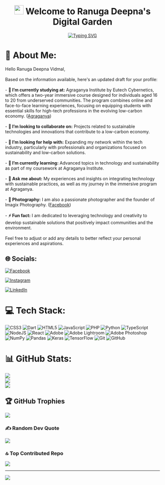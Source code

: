 <h1 align="center">
  <img src="https://raw.githubusercontent.com/iampavangandhi/iampavangandhi/master/gifs/Hi.gif " width="30px"> Welcome to Ranuga Deepna's Digital Garden
</h1>
<p align="center">
  <a href="https://github.com/ranugadeepna ">
    <img src="https://readme-typing-svg.herokuapp.com?font=Fira+Code&pause=1000&color=F7F7F7&center=true&vCenter=true&width=435&lines=Photographer+%26+Software+Developer ;Founder+of+Imagix+Photography;Robotics+Enthusiast;Always+Learning+New+Things" alt="Typing SVG" />
  </a>
</p>

# 💫 About Me:
Hello Ranuga Deepna Vidmal,<br><br>Based on the information available, here's an updated draft for your profile:<br><br>- **🔭 I’m currently studying at:** Agraganya Institute by Eutech Cybernetics, which offers a two-year immersive course designed for individuals aged 16 to 20 from underserved communities. The program combines online and face-to-face learning experiences, focusing on equipping students with essential skills for high-tech professions in the evolving low-carbon economy. ([Agraganya](https://www.agraganya.org/?utm_source=chatgpt.com ))<br><br>- **👯 I’m looking to collaborate on:** Projects related to sustainable technologies and innovations that contribute to a low-carbon economy.<br><br>- **🤝 I’m looking for help with:** Expanding my network within the tech industry, particularly with professionals and organizations focused on sustainability and low-carbon solutions.<br><br>- **🌱 I’m currently learning:** Advanced topics in technology and sustainability as part of my coursework at Agraganya Institute.<br><br>- **💬 Ask me about:** My experiences and insights on integrating technology with sustainable practices, as well as my journey in the immersive program at Agraganya.<br><br>- **📸 Photography:** I am also a passionate photographer and the founder of Imagix Photography. ([Facebook](https://www.facebook.com/profile.php?id=100094052430074&locale=nl_BE&utm_source=chatgpt.com ))<br><br>- **⚡ Fun fact:** I am dedicated to leveraging technology and creativity to develop sustainable solutions that positively impact communities and the environment.<br><br>Feel free to adjust or add any details to better reflect your personal experiences and aspirations. 




## 🌐 Socials:

[![Facebook](https://img.shields.io/badge/Facebook-%231877F2.svg?logo=Facebook&logoColor=white )](https://www.facebook.com/100094052430074 )

[![Instagram](https://img.shields.io/badge/Instagram-%23E4405F.svg?logo=Instagram&logoColor=white )](https://www.instagram.com/rv_boy_02/ )

[![LinkedIn](https://img.shields.io/badge/LinkedIn-%230077B5.svg?logo=LinkedIn&logoColor=white )](https://www.linkedin.com/in/ranuga-deepna/ )



# 💻 Tech Stack:
![CSS3](https://img.shields.io/badge/css3-%231572B6.svg?style=for-the-badge&logo=css3&logoColor=white ) ![Dart](https://img.shields.io/badge/dart-%230175C2.svg?style=for-the-badge&logo=dart&logoColor=white ) ![HTML5](https://img.shields.io/badge/html5-%23E34F26.svg?style=for-the-badge&logo=html5&logoColor=white ) ![JavaScript](https://img.shields.io/badge/javascript-%23323330.svg?style=for-the-badge&logo=javascript&logoColor=%23F7DF1E ) ![PHP](https://img.shields.io/badge/php-%23777BB4.svg?style=for-the-badge&logo=php&logoColor=white ) ![Python](https://img.shields.io/badge/python-3670A0?style=for-the-badge&logo=python&logoColor=ffdd54 ) ![TypeScript](https://img.shields.io/badge/typescript-%23007ACC.svg?style=for-the-badge&logo=typescript&logoColor=white )  ![NodeJS](https://img.shields.io/badge/node.js-6DA55F?style=for-the-badge&logo=node.js&logoColor=white ) ![React](https://img.shields.io/badge/react-%2320232a.svg?style=for-the-badge&logo=react&logoColor=%2361DAFB )  ![Adobe](https://img.shields.io/badge/adobe-%23FF0000.svg?style=for-the-badge&logo=adobe&logoColor=white ) ![Adobe Lightroom](https://img.shields.io/badge/Adobe%20Lightroom-31A8FF.svg?style=for-the-badge&logo=Adobe%20Lightroom&logoColor=white ) ![Adobe Photoshop](https://img.shields.io/badge/adobe%20photoshop-%2331A8FF.svg?style=for-the-badge&logo=adobe%20photoshop&logoColor=white ) ![NumPy](https://img.shields.io/badge/numpy-%23013243.svg?style=for-the-badge&logo=numpy&logoColor=white ) ![Pandas](https://img.shields.io/badge/pandas-%23150458.svg?style=for-the-badge&logo=pandas&logoColor=white ) ![Keras](https://img.shields.io/badge/Keras-%23D00000.svg?style=for-the-badge&logo=Keras&logoColor=white ) ![TensorFlow](https://img.shields.io/badge/TensorFlow-%23FF6F00.svg?style=for-the-badge&logo=TensorFlow&logoColor=white ) ![Git](https://img.shields.io/badge/git-%23F05033.svg?style=for-the-badge&logo=git&logoColor=white ) ![GitHub](https://img.shields.io/badge/github-%23121011.svg?style=for-the-badge&logo=github&logoColor=white )
# 📊 GitHub Stats:
![](https://github-readme-stats.vercel.app/api?username=Ranugadeepna&theme=transparent&hide_border=false&include_all_commits=false&count_private=false )<br/>
![](https://github-readme-streak-stats.herokuapp.com/?user=Ranugadeepna&theme=transparent&hide_border=false )<br/>
![](https://github-readme-stats.vercel.app/api/top-langs/?username=Ranugadeepna&theme=transparent&hide_border=false&include_all_commits=false&count_private=false&layout=compact )

## 🏆 GitHub Trophies
![](https://github-profile-trophy.vercel.app/?username=Ranugadeepna&theme=radical&no-frame=false&no-bg=false&margin-w=4 )

### ✍️ Random Dev Quote
![](https://quotes-github-readme.vercel.app/api?type=horizontal&theme=radical )

### 🔝 Top Contributed Repo
![](https://github-contributor-stats.vercel.app/api?username=Ranugadeepna&limit=5&theme=dark&combine_all_yearly_contributions=true )

---
[![](https://visitcount.itsvg.in/api?id=Ranugadeepna&icon=0&color=4 )](https://visitcount.itsvg.in )

<!-- Proudly created with GPRM ( https://gprm.itsvg.in  ) -->
